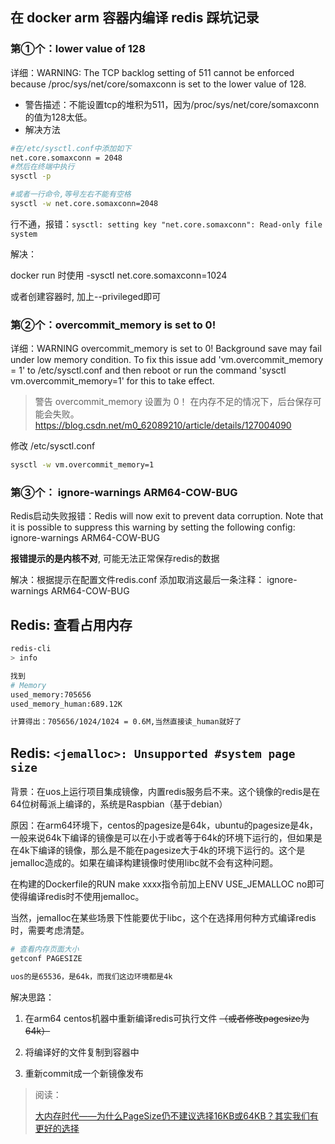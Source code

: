 ## 在 docker arm 容器内编译 redis 踩坑记录

### 第①个：lower value of 128

详细：WARNING: The TCP backlog setting of 511 cannot be enforced because /proc/sys/net/core/somaxconn is set to the lower value of 128.

- 警告描述：不能设置tcp的堆积为511，因为/proc/sys/net/core/somaxconn的值为128太低。
- 解决方法

```sh
#在/etc/sysctl.conf中添加如下
net.core.somaxconn = 2048
#然后在终端中执行
sysctl -p

#或者一行命令,等号左右不能有空格
sysctl -w net.core.somaxconn=2048
```

行不通，报错：`sysctl: setting key "net.core.somaxconn": Read-only file system`

解决：

docker run 时使用 -sysctl net.core.somaxconn=1024

或者创建容器时, 加上--privileged即可

### 第②个：overcommit_memory is set to 0! 

详细：WARNING overcommit_memory is set to 0! Background save may fail under low memory condition. To fix this issue add 'vm.overcommit_memory = 1' to /etc/sysctl.conf and then reboot or run the command 'sysctl vm.overcommit_memory=1' for this to take effect.
> 警告 overcommit_memory 设置为 0！ 在内存不足的情况下，后台保存可能会失败。
> https://blog.csdn.net/m0_62089210/article/details/127004090

修改 /etc/sysctl.conf

```bash
sysctl -w vm.overcommit_memory=1
```

### 第③个： ignore-warnings ARM64-COW-BUG

Redis启动失败报错：Redis will now exit to prevent data corruption. Note that it is possible to suppress this warning by setting the following config: ignore-warnings ARM64-COW-BUG

**报错提示的是内核不对**, 可能无法正常保存redis的数据

解决：根据提示在配置文件redis.conf 添加取消这最后一条注释： ignore-warnings ARM64-COW-BUG



## Redis: 查看占用内存

```bash
redis-cli
> info

找到
# Memory
used_memory:705656
used_memory_human:689.12K

计算得出：705656/1024/1024 = 0.6M,当然直接读_human就好了
```

## Redis: `<jemalloc>: Unsupported #system page size`

背景：在uos上运行项目集成镜像，内置redis服务启不来。这个镜像的redis是在64位树莓派上编译的，系统是Raspbian（基于debian）

原因：在arm64环境下，centos的pagesize是64k，ubuntu的pagesize是4k，一般来说64k下编译的镜像是可以在小于或者等于64k的环境下运行的，但如果是在4k下编译的镜像，那么是不能在pagesize大于4k的环境下运行的。这个是jemalloc造成的。如果在编译构建镜像时使用libc就不会有这种问题。

在构建的Dockerfile的RUN make xxxx指令前加上ENV USE_JEMALLOC no即可使得编译redis时不使用jemalloc。

当然，jemalloc在某些场景下性能要优于libc，这个在选择用何种方式编译redis时，需要考虑清楚。

```bash
# 查看内存页面大小
getconf PAGESIZE

uos的是65536，是64k，而我们这边环境都是4k
```

解决思路：

1. 在arm64 centos机器中重新编译redis可执行文件 ~~（或者修改pagesize为64k）~~

2. 将编译好的文件复制到容器中
3. 重新commit成一个新镜像发布

> 阅读：
> 
> [大内存时代——为什么PageSize仍不建议选择16KB或64KB？其实我们有更好的选择](https://zhuanlan.zhihu.com/p/269906327)
